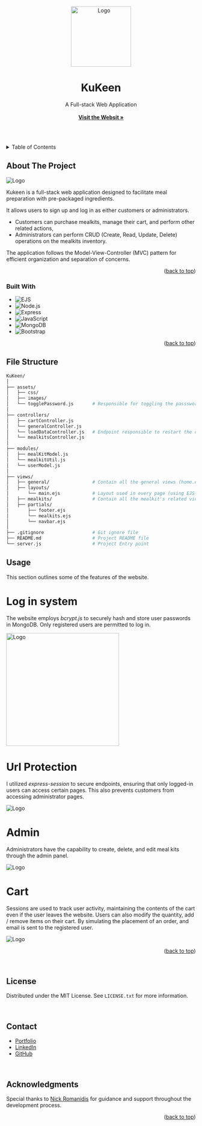 <!-- Improved compatibility of back to top link: See: https://github.com/othneildrew/Best-README-Template/pull/73 -->
<a name="readme-top"></a>

<!-- PROJECT LOGO -->
<br />
<div align="center">
  <a href="https://github.com/joaovitortc/KuKeen">
    <img src="assets/images/store.svg" alt="Logo" width="160" height="160">
  </a>

  <h1 align="center">KuKeen</h1>

  <p align="center">
    A Full-stack Web Application
    <br />
    <br />
    <a href="https://kukeen.onrender.com"><strong>Visit the Websit »</strong></a>
    <br />
  </p>
</div>

<br /><br />

<!-- TABLE OF CONTENTS -->
<details>
  <summary>Table of Contents</summary>
  <ol>
    <li>
      <a href="#about-the-project">About The Project</a>
      <ul>
        <li><a href="#built-with">Built With</a></li>
      </ul>
    </li>
    <li><a href="#files">File Strucure</a></li>
    <li><a href="#usage">Usage</a></li>
    <li><a href="#contact">Contact</a></li>
    <li><a href="#acknowledgments">Acknowledgments</a></li>
  </ol>
</details>



<!-- ABOUT THE PROJECT -->
## About The Project

<img src="assets/images/kukeen.png" alt="Logo" >

Kukeen is a full-stack web application designed to facilitate meal preparation with pre-packaged ingredients. </br>

It allows users to sign up and log in as either customers or administrators. 
- Customers can purchase mealkits, manage their cart, and perform other related actions,
- Administrators can perform CRUD (Create, Read, Update, Delete) operations on the mealkits inventory. </br>

The application follows the Model-View-Controller (MVC) pattern for efficient organization and separation of concerns.

<p align="right">(<a href="#readme-top">back to top</a>)</p>



### Built With

* ![EJS](https://img.shields.io/badge/EJS-026d3f?style=for-the-badge&logo=ejs&logoColor=white)
* ![Node.js](https://img.shields.io/badge/Node.js-43853D?style=for-the-badge&logo=node.js&logoColor=white)
* ![Express](https://img.shields.io/badge/Express.js-404D59?style=for-the-badge)
* ![JavaScript](https://img.shields.io/badge/JavaScript-F7DF1E?style=for-the-badge&logo=javascript&logoColor=black)
* ![MongoDB](https://img.shields.io/badge/MongoDB-4EA94B?style=for-the-badge&logo=mongodb&logoColor=white)
* ![Bootstrap](https://img.shields.io/badge/Bootstrap-563D7C?style=for-the-badge&logo=bootstrap&logoColor=white)


<p align="right">(<a href="#readme-top">back to top</a>)</p>


## File Structure

```bash
KuKeen/
│
├── assets/
│   ├── css/         
│   ├── images/       
│   └── togglePassword.js       # Responsible for toggling the passsword visibility
│
├── controllers/
│   ├── cartController.js     
│   └── generalController.js  
│   └── loadDataController.js   # Endpoint responsible to restart the database (emergency recovery)
│   └── mealkitsController.js
│
├── modules/
│   ├── mealKitModel.js          
│   └── mealkitUtil.js
│   └── userModel.js        
│
├── views/
│   ├── general/                # Contain all the general views (home.ejs, cart.ejs, etc)
│   ├── layouts/
│       └── main.ejs            # Layout used in every page (using EJS-Layouts)
│   ├── mealkits/               # Contain all the mealkit's related views
│   ├── partials/
│       ├── footer.ejs
│       └── mealkits.ejs
│       └── navbar.ejs
│
├── .gitignore                  # Git ignore file
├── README.md                   # Project README file
└── server.js                   # Project Entry point
```

<!-- USAGE EXAMPLES -->
## Usage

This section outlines some of the features of the website.

# Log in system
The website employs *bcrypt.js* to securely hash and store user passwords in MongoDB. 
Only registered users are permitted to log in.

<img src="assets/log-in.png" alt="Logo" width="300">

# Url Protection
I utilized *express-session* to secure endpoints, ensuring that only logged-in users can access certain pages. This also prevents customers from accessing administrator pages.

<img src="assets/unauthorized.png" alt="Logo" >

# Admin
Administrators have the capability to create, delete, and edit meal kits through the admin panel.

<img src="assets/cru.png" alt="Logo" >

# Cart
Sessions are used to track user activity, maintaining the contents of the cart even if the user leaves the website. Users can also modify the quantity, add / remove items on their cart. By simulating the placement of an order, and email is sent to the registered user.

<img src="assets/cart.png" alt="Logo" >


<p align="right">(<a href="#readme-top">back to top</a>)</p>

</br>

<!-- LICENSE -->
## License

Distributed under the MIT License. See `LICENSE.txt` for more information.

</br>

<!-- CONTACT -->
## Contact

- [Portfolio](https://joaocunha.onrender.com)
- [LinkedIn](https://www.linkedin.com/in/joaovitortc/)
- [GitHub](https://github.com/joaovitortc)

</br>

<!-- ACKNOWLEDGMENTS -->
## Acknowledgments

Special thanks to [Nick Romanidis](https://github.com/nick-romanidis) for guidance and support throughout the development process.

<p align="right">(<a href="#readme-top">back to top</a>)</p>
</br>
</br>

